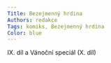 ```yaml
---
Title: Bezejmenný hrdina
Authors: redakce
Tags: komiks, Bezejmenný hrdina
Color: blue
---
```

IX. díl a Vánoční speciál (X. díl)
